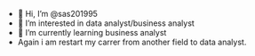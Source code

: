 - 👋 Hi, I’m @sas201995
- 👀 I’m interested in data analyst/business analyst
- 🌱 I’m currently learning business analyst
- Again i am restart my carrer from another field to data analyst.

<!---
sas201995/sas201995 is a ✨ special ✨ repository because its `README.md` (this file) appears on your GitHub profile.
You can click the Preview link to take a look at your changes.
--->
